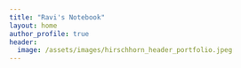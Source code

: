 ```yaml
---
title: "Ravi's Notebook"
layout: home
author_profile: true
header:
  image: /assets/images/hirschhorn_header_portfolio.jpeg
---
```

